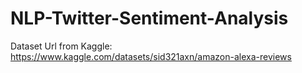 # NLP-Twitter-Sentiment-Analysis


Dataset Url from Kaggle: https://www.kaggle.com/datasets/sid321axn/amazon-alexa-reviews
